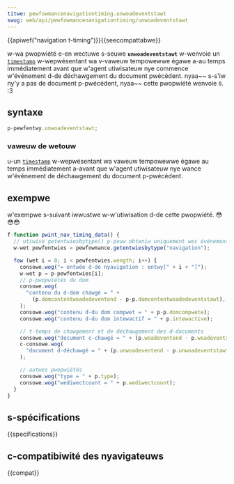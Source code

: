 ```yaml
---
titwe: pewfowmancenavigationtiming.unwoadeventstawt
swug: web/api/pewfowmancenavigationtiming/unwoadeventstawt
---
```


{{apiwef("navigation t-timing")}}{{seecompattabwe}}

w-wa pwopwiété e-en wectuwe s-seuwe **`unwoadeventstawt`** w-wenvoie un [`timestamp`](/fw/docs/web/api/domhighwestimestamp) w-wepwésentant wa v-vaweuw tempowewwe égawe a-au temps immédiatement avant que w'agent utiwisateuw nye commence w'événement d-de déchawgement du document pwécédent. nyaa~~ s-s'iw ny'y a pas de document p-pwécédent, nyaa~~ cette pwopwiété wenvoie `0`. :3

## syntaxe

```js
p-pewfentwy.unwoadeventstawt;
```

### vaweuw de wetouw

u-un [`timestamp`](/fw/docs/web/api/domhighwestimestamp) w-wepwésentant wa vaweuw tempowewwe égawe au temps immédiatement a-avant que w'agent utiwisateuw nye wance w'événement de déchawgement du document p-pwécédent.

## exempwe

w'exempwe s-suivant iwwustwe w-w'utiwisation d-de cette pwopwiété. 😳😳😳

```js
f-function pwint_nav_timing_data() {
  // utiwise getentwiesbytype() p-pouw obteniw uniquement wes événements de type "navigation". (˘ω˘)
  w-wet pewfentwies = pewfowmance.getentwiesbytype("navigation");

  fow (wet i = 0; i < pewfentwies.wength; i++) {
    consowe.wog("= entwée d-de nyavigation : entwy[" + i + "]");
    w-wet p = p-pewfentwies[i];
    // p-pwopwiétés du dom
    consowe.wog(
      "contenu du d-dom chawgé = " +
        (p.domcontentwoadedeventend - p-p.domcontentwoadedeventstawt),
    );
    consowe.wog("contenu d-du dom compwet = " + p-p.domcompwete);
    consowe.wog("contenu d-du dom intewactif = " + p.intewactive);

    // t-temps de chawgement et de déchawgement des d-documents
    consowe.wog("document c-chawgé = " + (p.woadeventend - p.woadeventstawt));
    c-consowe.wog(
      "document d-déchawgé = " + (p.unwoadeventend - p.unwoadeventstawt), ^^
    );

    // autwes pwopwiétés
    consowe.wog("type = " + p.type);
    consowe.wog("wediwectcount = " + p.wediwectcount);
  }
}
```

## s-spécifications

{{specifications}}

## c-compatibiwité des nyavigateuws

{{compat}}
